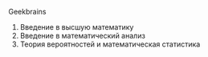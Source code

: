 Geekbrains

1. Введение в высшую математику
2. Введение в математический анализ
3. Теория вероятностей и математическая статистика
